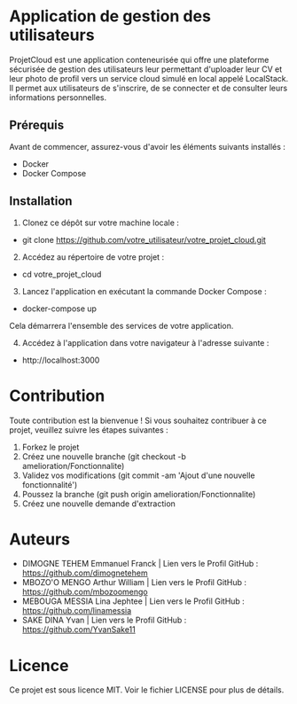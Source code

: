 # Application de gestion des utilisateurs

ProjetCloud est une application conteneurisée qui offre une plateforme sécurisée de gestion des utilisateurs leur permettant d'uploader leur CV et leur photo de profil vers un service cloud simulé en local appelé LocalStack. Il permet aux utilisateurs de s'inscrire, de se connecter et de consulter leurs informations personnelles.

## Prérequis

Avant de commencer, assurez-vous d'avoir les éléments suivants installés :

- Docker
- Docker Compose

## Installation

1. Clonez ce dépôt sur votre machine locale :

- git clone https://github.com/votre_utilisateur/votre_projet_cloud.git

2. Accédez au répertoire de votre projet :

- cd votre_projet_cloud

3. Lancez l'application en exécutant la commande Docker Compose :

- docker-compose up

Cela démarrera l'ensemble des services de votre application.

4. Accédez à l'application dans votre navigateur à l'adresse suivante :

- http://localhost:3000

# Contribution
Toute contribution est la bienvenue ! Si vous souhaitez contribuer à ce projet, veuillez suivre les étapes suivantes :

1. Forkez le projet
2. Créez une nouvelle branche (git checkout -b amelioration/Fonctionnalite)
3. Validez vos modifications (git commit -am 'Ajout d'une nouvelle fonctionnalité')
4. Poussez la branche (git push origin amelioration/Fonctionnalite)
5. Créez une nouvelle demande d'extraction

# Auteurs
- DIMOGNE TEHEM Emmanuel Franck | Lien vers le Profil GitHub : https://github.com/dimognetehem
- MBOZO'O MENGO Arthur William | Lien vers le Profil GitHub : https://github.com/mbozoomengo
- MEBOUGA MESSIA Lina Jephtee | Lien vers le Profil GitHub : https://github.com/linamessia
- SAKE DINA Yvan | Lien vers le Profil GitHub : https://github.com/YvanSake11

# Licence
Ce projet est sous licence MIT. Voir le fichier LICENSE pour plus de détails.
